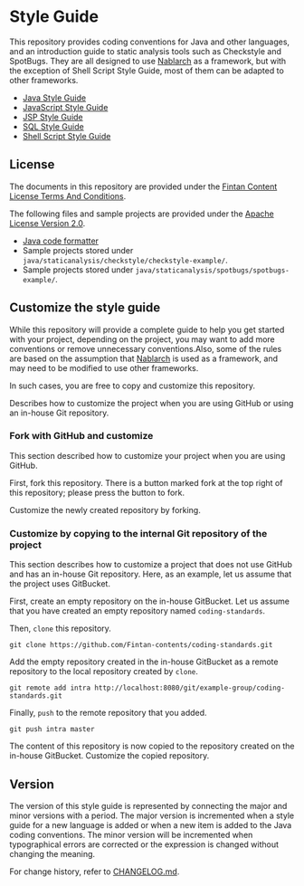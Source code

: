 # Style Guide

This repository provides coding conventions for Java and other languages, and an introduction guide to static analysis tools such as Checkstyle and SpotBugs.
They are all designed to use [Nablarch](https://fintan.jp/en/page/1954/) as a framework, but with the exception of Shell Script Style Guide, most of them can be adapted to other frameworks.

- [Java Style Guide](./java/README.md)
- [JavaScript Style Guide](./js/README.md)
- [JSP Style Guide](./jsp/README.md)
- [SQL Style Guide](./sql/README.md)
- [Shell Script Style Guide](./shell/README.md)

## License

The documents in this repository are provided under the [Fintan Content License Terms And Conditions](https://fintan.jp/en/page/1890/).

The following files and sample projects are provided under the [Apache License Version 2.0](https://www.apache.org/licenses/LICENSE-2.0.txt). 

- [Java code formatter](./java/assets/standard-code-formatter.xml)
- Sample projects stored under `java/staticanalysis/checkstyle/checkstyle-example/`. 
- Sample projects stored under `java/staticanalysis/spotbugs/spotbugs-example/`.

## Customize the style guide

While this repository will provide a complete guide to help you get started with your project, depending on the project, you may want to add more conventions or remove unnecessary conventions.Also, some of the rules are based on the assumption that [Nablarch](https://fintan.jp/en/page/1954/) is used as a framework, and may need to be modified to use other frameworks.

In such cases, you are free to copy and customize this repository.

Describes how to customize the project when you are using GitHub or using an in-house Git repository.

### Fork with GitHub and customize

This section described how to customize your project when you are using GitHub.

First, fork this repository.
There is a button marked fork at the top right of this repository; please press the button to fork.

Customize the newly created repository by forking.

### Customize by copying to the internal Git repository of the project

This section describes how to customize a project that does not use GitHub and has an in-house Git repository.
Here, as an example, let us assume that the project uses GitBucket.

First, create an empty repository on the in-house GitBucket. 
Let us assume that you have created an empty repository named `coding-standards`.

Then, `clone` this repository.

```console
git clone https://github.com/Fintan-contents/coding-standards.git
```

Add the empty repository created in the in-house GitBucket as a remote repository to the local repository created by `clone`.

```console
git remote add intra http://localhost:8080/git/example-group/coding-standards.git
```

Finally, `push` to the remote repository that you added.

```console
git push intra master
```

The content of this repository is now copied to the repository created on the in-house GitBucket.
Customize the copied repository.

## Version

The version of this style guide is represented by connecting the major and minor versions with a period.
The major version is incremented when a style guide for a new language is added or when a new item is added to the Java coding conventions. 
The minor version will be incremented when typographical errors are corrected or the expression is changed without changing the meaning.

For change history, refer to [CHANGELOG.md](./CHANGELOG.md).


